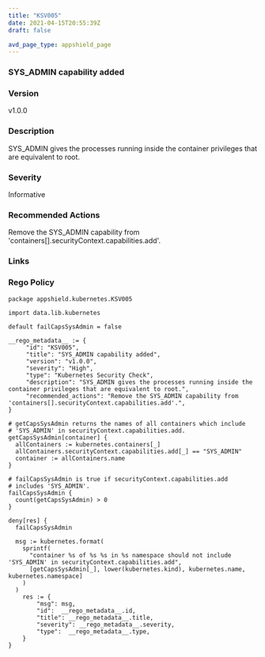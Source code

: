 ```yaml
---
title: "KSV005"
date: 2021-04-15T20:55:39Z
draft: false

avd_page_type: appshield_page
---
```


### SYS_ADMIN capability added

### Version
v1.0.0

### Description
SYS_ADMIN gives the processes running inside the container privileges that are equivalent to root.

### Severity
Informative

### Recommended Actions
Remove the SYS_ADMIN capability from 'containers[].securityContext.capabilities.add'.

### Links

### Rego Policy
```
package appshield.kubernetes.KSV005

import data.lib.kubernetes

default failCapsSysAdmin = false

__rego_metadata__ := {
     "id": "KSV005",
     "title": "SYS_ADMIN capability added",
     "version": "v1.0.0",
     "severity": "High",
     "type": "Kubernetes Security Check",
     "description": "SYS_ADMIN gives the processes running inside the container privileges that are equivalent to root.",
     "recommended_actions": "Remove the SYS_ADMIN capability from 'containers[].securityContext.capabilities.add'.",
}

# getCapsSysAdmin returns the names of all containers which include
# 'SYS_ADMIN' in securityContext.capabilities.add.
getCapsSysAdmin[container] {
  allContainers := kubernetes.containers[_]
  allContainers.securityContext.capabilities.add[_] == "SYS_ADMIN"
  container := allContainers.name
}

# failCapsSysAdmin is true if securityContext.capabilities.add
# includes 'SYS_ADMIN'.
failCapsSysAdmin {
  count(getCapsSysAdmin) > 0
}

deny[res] {
  failCapsSysAdmin

  msg := kubernetes.format(
    sprintf(
      "container %s of %s %s in %s namespace should not include 'SYS_ADMIN' in securityContext.capabilities.add",
      [getCapsSysAdmin[_], lower(kubernetes.kind), kubernetes.name, kubernetes.namespace]
    )
  )
    res := {
    	"msg": msg,
        "id":  __rego_metadata__.id,
        "title": __rego_metadata__.title,
        "severity": __rego_metadata__.severity,
        "type":  __rego_metadata__.type,
    }
}
```

